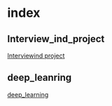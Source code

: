 
# index
## Interview_ind_project
[Interviewind project](./interviewind/initial_doc.md)

## deep_leanring
[deep_learning](./deepleanring/)
